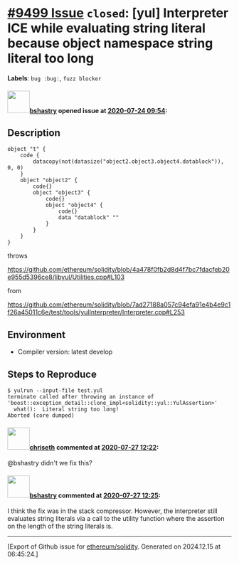 # [\#9499 Issue](https://github.com/ethereum/solidity/issues/9499) `closed`: [yul] Interpreter ICE while evaluating string literal because object namespace string literal too long
**Labels**: `bug :bug:`, `fuzz blocker`


#### <img src="https://avatars.githubusercontent.com/u/2388185?v=4" width="50">[bshastry](https://github.com/bshastry) opened issue at [2020-07-24 09:54](https://github.com/ethereum/solidity/issues/9499):

## Description

```
object "t" {
	code {
		datacopy(not(datasize("object2.object3.object4.datablock")), 0, 0)
	}
	object "object2" {
		code{}
		object "object3" {
			code{}
			object "object4" {
				code{}
				data "datablock" ""
			}
		}
	}
}
```

throws

https://github.com/ethereum/solidity/blob/4a478f0fb2d8d4f7bc7fdacfeb20e955d5396ce8/libyul/Utilities.cpp#L103

from

https://github.com/ethereum/solidity/blob/7ad27188a057c94efa91e4b4e9c1f26a45011c6e/test/tools/yulInterpreter/Interpreter.cpp#L253

## Environment

- Compiler version: latest develop

## Steps to Reproduce

```
$ yulrun --input-file test.yul
terminate called after throwing an instance of 'boost::exception_detail::clone_impl<solidity::yul::YulAssertion>'
  what():  Literal string too long!
Aborted (core dumped)
```

#### <img src="https://avatars.githubusercontent.com/u/9073706?v=4" width="50">[chriseth](https://github.com/chriseth) commented at [2020-07-27 12:22](https://github.com/ethereum/solidity/issues/9499#issuecomment-664363309):

@bshastry didn't we fix this?

#### <img src="https://avatars.githubusercontent.com/u/2388185?v=4" width="50">[bshastry](https://github.com/bshastry) commented at [2020-07-27 12:25](https://github.com/ethereum/solidity/issues/9499#issuecomment-664364529):

I think the fix was in the stack compressor. However, the interpreter still evaluates string literals via a call to the utility function where the assertion on the length of the string literals is.


-------------------------------------------------------------------------------



[Export of Github issue for [ethereum/solidity](https://github.com/ethereum/solidity). Generated on 2024.12.15 at 06:45:24.]
